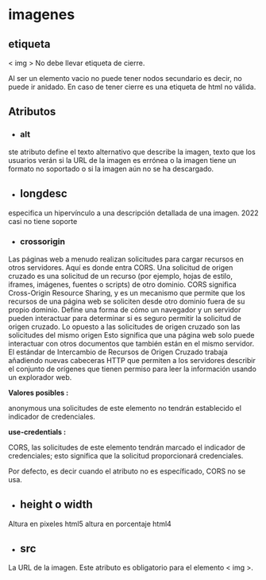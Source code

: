 # imagenes

## etiqueta

< img > No debe llevar etiqueta de cierre.

Al ser un elemento vacio no puede tener nodos secundario es decir, no puede ir anidado.
En caso de tener cierre es una etiqueta de html no válida.

## Atributos

+ ### alt 

ste atributo define el texto alternativo que describe la imagen, texto que los usuarios verán si la URL de la imagen es errónea o la imagen tiene un formato no soportado o si la imagen aún no se ha descargado.

+ ## longdesc

especifica un hipervínculo a una descripción detallada de una imagen.
2022 casi no tiene soporte

+ ### crossorigin

Las páginas web a menudo realizan solicitudes para cargar recursos en otros servidores. Aquí es donde entra CORS. Una solicitud de origen cruzado es una solicitud de un recurso (por ejemplo, hojas de estilo, iframes, imágenes, fuentes o scripts) de otro dominio.
CORS significa Cross-Origin Resource Sharing, y es un mecanismo que permite que los recursos de una página web se soliciten desde otro dominio fuera de su propio dominio. Define una forma de cómo un navegador y un servidor pueden interactuar para determinar si es seguro permitir la solicitud de origen cruzado.
Lo opuesto a las solicitudes de origen cruzado son las solicitudes del mismo origen
Esto significa que una página web solo puede interactuar con otros documentos que también están en el mismo servidor. 
El estándar de Intercambio de Recursos de Origen Cruzado trabaja añadiendo nuevas cabeceras HTTP que permiten a los servidores describir el conjunto de orígenes que tienen permiso para leer la información usando un explorador web.     

**Valores posibles :**

 anonymous una solicitudes de este elemento no tendrán establecido el indicador de credenciales.

**use-credentials :**

CORS, las solicitudes de este elemento tendrán marcado el indicador de credenciales; esto significa que la solicitud proporcionará credenciales.

Por defecto, es decir cuando el atributo no es específicado, CORS no se usa.

+ ## height o width

Altura en pixeles  html5
altura en porcentaje html4

+ ## src

La URL de la imagen. Este atributo es obligatorio para el elemento < img >.

